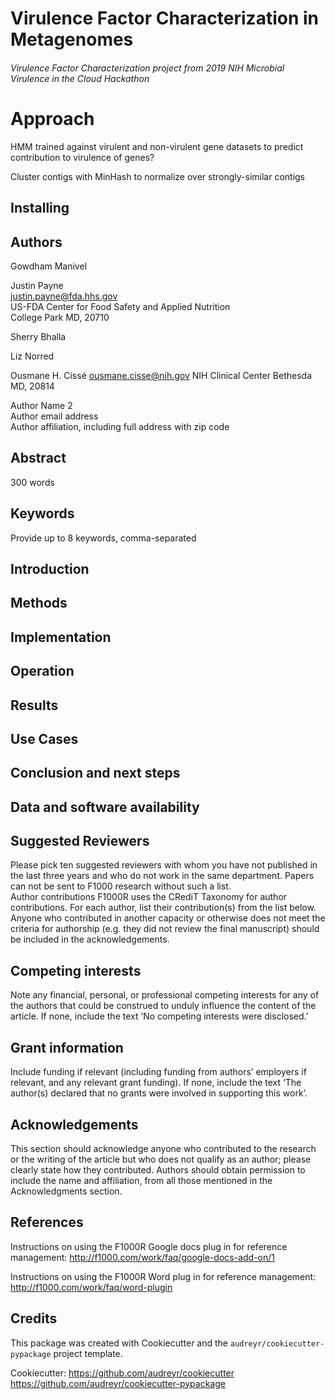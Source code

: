 # Virulence Factor Characterization in Metagenomes

###### Virulence Factor Characterization project from 2019 NIH Microbial Virulence in the Cloud Hackathon

# Approach
HMM trained against virulent and non-virulent gene datasets to predict contribution to virulence of genes?

Cluster contigs with MinHash to normalize over strongly-similar contigs



## Installing

## Authors

Gowdham Manivel

Justin Payne  
justin.payne@fda.hhs.gov  
US-FDA Center for Food Safety and Applied Nutrition  
College Park MD, 20710  

Sherry Bhalla

Liz Norred

Ousmane H. Cissé 
ousmane.cisse@nih.gov 
NIH Clinical Center 
Bethesda MD, 20814

Author Name 2  
Author email address  
Author affiliation, including full address with zip code  

## Abstract
300 words

## Keywords
Provide up to 8 keywords, comma-separated

## Introduction

## Methods

## Implementation

## Operation

## Results

## Use Cases

## Conclusion and next steps

## Data and software availability

## Suggested Reviewers

Please pick ten suggested reviewers with whom you have not published in the last three years and who do not work in the same department.  Papers can not be sent to F1000 research without such a list.  
Author contributions
F1000R uses the CRediT Taxonomy for author contributions.  For each author, list their contribution(s) from the list below.  Anyone who contributed in another capacity or otherwise does not meet the criteria for authorship (e.g. they did not review the final manuscript) should be included in the acknowledgements.



## Competing interests
Note any financial, personal, or professional competing interests for any of the authors that could be construed to unduly influence the content of the article. If none, include the text ‘No competing interests were disclosed.’

## Grant information
Include funding if relevant (including funding from authors’ employers if relevant, and any relevant grant funding).  If none, include the text ‘The author(s) declared that no grants were involved in supporting this work’. 

## Acknowledgements
This section should acknowledge anyone who contributed to the research or the writing of the article but who does not qualify as an author; please clearly state how they contributed. Authors should obtain permission to include the name and affiliation, from all those mentioned in the Acknowledgments section.

## References
Instructions on using the F1000R Google docs plug in for reference management: http://f1000.com/work/faq/google-docs-add-on/1

Instructions on using the F1000R Word plug in for reference management: http://f1000.com/work/faq/word-plugin 

Credits
-------

This package was created with Cookiecutter and the `audreyr/cookiecutter-pypackage` project template.

Cookiecutter: https://github.com/audreyr/cookiecutter  
https://github.com/audreyr/cookiecutter-pypackage


